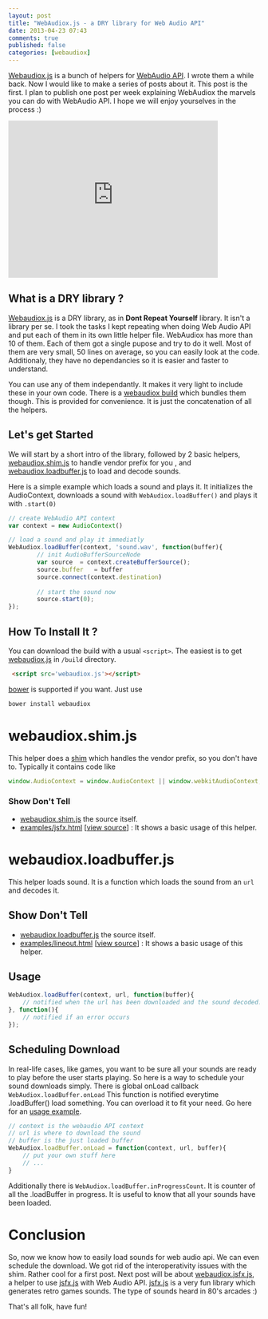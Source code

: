 ```yaml
---
layout: post
title: "WebAudiox.js - a DRY library for Web Audio API"
date: 2013-04-23 07:43
comments: true
published: false
categories: [webaudiox]
---
```


[Webaudiox.js](https://github.com/jeromeetienne/webaudiox)
is a bunch of helpers for 
[WebAudio API](https://dvcs.w3.org/hg/audio/raw-file/tip/webaudio/specification.html).
I wrote them a while back. 
Now I would like to make a series of posts about it. This post is the first.
I plan to publish one post per week explaining WebAudiox the marvels you can do with WebAudio API. 
I hope we will enjoy yourselves in the process :)

<iframe width="420" height="315" src="http://www.youtube.com/embed/3cSAu2mZHqU" frameborder="0" allowfullscreen></iframe>

<!-- more -->

## What is a DRY library ?

[Webaudiox.js](https://github.com/jeromeetienne/webaudiox)
is a DRY library, as in **Dont Repeat Yourself** library.
It isn't a library per se.
I took the tasks I kept repeating when doing Web Audio API and put each of them in its own little helper file.
WebAudiox has more than 10 of them. 
Each of them got a single pupose and try to do it well.
Most of them are very small, 50 lines on average, so you can easily look at the code. Additionaly, they have no dependancies so it is easier and faster to understand.

You can use any of them independantly.
It makes it very light to include these in your own code.
There is a 
[webaudiox build](https://github.com/jeromeetienne/webaudiox/build/)
which bundles them though.
This is provided for convenience.
It is just the concatenation of all the helpers.


## Let's get Started

We will start by a short intro of the library, 
followed by 2 basic helpers, 
[webaudiox.shim.js](https://github.com/jeromeetienne/webaudiox/blob/master/lib/webaudiox.shim.js) to handle vendor prefix for you
, and
[webaudiox.loadbuffer.js](https://github.com/jeromeetienne/webaudiox/blob/master/lib/webaudiox.loadbuffer.js) to load and decode sounds.

Here is a simple example which loads a sound and plays it.
It initializes the AudioContext, downloads a sound with ```WebAudiox.loadBuffer()``` and plays it with ```.start(0)```

```javascript
// create WebAudio API context
var context	= new AudioContext()

// load a sound and play it immediatly
WebAudiox.loadBuffer(context, 'sound.wav', function(buffer){
		// init AudioBufferSourceNode
		var source	= context.createBufferSource();
		source.buffer	= buffer
		source.connect(context.destination)
		
		// start the sound now
		source.start(0);
});
```

## How To Install It ?

You can download the build with a usual ```<script>```. 
The easiest is to get 
[webaudiox.js](https://raw.github.com/jeromeetienne/webaudiox/master/build/webaudiox.js)
in ```/build``` directory.

```html
 <script src='webaudiox.js'></script>
```

[bower](http://bower.io/) is supported if you want. Just use

```bash
bower install webaudiox
```


# webaudiox.shim.js

This helper does a [shim](http://en.wikipedia.org/wiki/Shim_\(computing\)) which handles 
the vendor prefix, so you don't have to. Typically it contains code like 

```javascript
window.AudioContext	= window.AudioContext || window.webkitAudioContext;
```

### Show Don't Tell

* [webaudiox.shim.js](https://github.com/jeromeetienne/webaudiox/blob/master/lib/webaudiox.shim.js)
the source itself.
* [examples/jsfx.html](http://jeromeetienne.github.io/webaudiox/examples/jsfx.html)
\[[view source](https://github.com/jeromeetienne/webaudiox/blob/master/examples/jsfx.html)\] :
It shows a basic usage of this helper.

# webaudiox.loadbuffer.js

This helper loads sound. 
It is a function which loads the sound from an ```url``` and decodes it.

## Show Don't Tell

* [webaudiox.loadbuffer.js](https://github.com/jeromeetienne/webaudiox/blob/master/lib/webaudiox.loadbuffer.js)
the source itself.
* [examples/lineout.html](http://jeromeetienne.github.io/webaudiox/examples/lineout.html)
\[[view source](https://github.com/jeromeetienne/webaudiox/blob/master/examples/lineout.html)\] :
It shows a basic usage of this helper.


## Usage

```javascript
WebAudiox.loadBuffer(context, url, function(buffer){
	// notified when the url has been downloaded and the sound decoded.
}, function(){
	// notified if an error occurs
});
```

## Scheduling Download

In real-life cases, like games, you want to be sure all your sounds
are ready to play before the user starts playing.
So here is a way to schedule your sound downloads simply.
There is global onLoad callback ```WebAudiox.loadBuffer.onLoad```
This function is notified everytime .loadBuffer() load something.
You can overload it to fit your need.
Go here for an 
[usage example](https://github.com/jeromeetienne/webaudiox/blob/master/lib/soundsbank.html).

```javascript
// context is the webaudio API context
// url is where to download the sound
// buffer is the just loaded buffer
WebAudiox.loadBuffer.onLoad = function(context, url, buffer){
	// put your own stuff here	
	// ... 
}
```

Additionally there is ```WebAudiox.loadBuffer.inProgressCount```.
It is counter of all the .loadBuffer in progress. 
It is useful to know that all your sounds have been loaded.

# Conclusion

So, now we know how to easily load sounds for web audio api.
We can even schedule the download. We got rid of the interoperativity issues with the shim. Rather cool for a first post.
Next post will be about
[webaudiox.jsfx.js](https://github.com/jeromeetienne/webaudiox/blob/master/lib/webaudiox.jsfx.js),
a helper to use [jsfx.js](http://www.egonelbre.com/js/jsfx/) with Web Audio API.
[jsfx.js](http://www.egonelbre.com/js/jsfx/)
is a very fun library which generates retro games sounds.
The type of sounds heard in 80's arcades :)

That's all folk, have fun!

